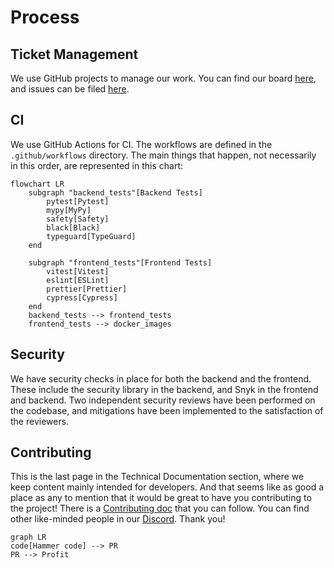 # Process

## Ticket Management

We use GitHub projects to manage our work.
You can find our board [here](https://github.com/orgs/sartography/projects/3), and issues can be filed [here](https://github.com/sartography/spiff-arena/issues).

## CI

We use GitHub Actions for CI.
The workflows are defined in the `.github/workflows` directory.
The main things that happen, not necessarily in this order, are represented in this chart:

```mermaid
flowchart LR
    subgraph "backend_tests"[Backend Tests]
        pytest[Pytest]
        mypy[MyPy]
        safety[Safety]
        black[Black]
        typeguard[TypeGuard]
    end

    subgraph "frontend_tests"[Frontend Tests]
        vitest[Vitest]
        eslint[ESLint]
        prettier[Prettier]
        cypress[Cypress]
    end
    backend_tests --> frontend_tests
    frontend_tests --> docker_images
```

## Security

We have security checks in place for both the backend and the frontend.
These include the security library in the backend, and Snyk in the frontend and backend.
Two independent security reviews have been performed on the codebase, and mitigations have been implemented to the satisfaction of the reviewers.

## Contributing

This is the last page in the Technical Documentation section, where we keep content mainly intended for developers.
And that seems like as good a place as any to mention that it would be great to have you contributing to the project!
There is a [Contributing doc](https://github.com/sartography/spiff-arena/blob/main/CONTRIBUTING.rst) that you can follow.
You can find other like-minded people in our [Discord](https://discord.gg/F6Kb7HNK7B).
Thank you!

```mermaid
graph LR
code[Hammer code] --> PR
PR --> Profit
```
